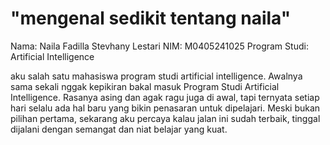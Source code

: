 # "mengenal sedikit tentang naila"

Nama: Naila Fadilla Stevhany Lestari
NIM: M0405241025
Program Studi: Artificial Intelligence

aku salah satu mahasiswa program studi artificial intelligence. Awalnya sama sekali nggak kepikiran bakal masuk Program Studi Artificial Intelligence. Rasanya asing dan agak ragu juga di awal, tapi ternyata setiap hari selalu ada hal baru yang bikin penasaran untuk dipelajari. Meski bukan pilihan pertama, sekarang aku percaya kalau jalan ini sudah terbaik, tinggal dijalani dengan semangat dan niat belajar yang kuat.
